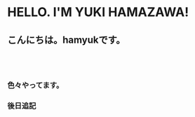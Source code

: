 <h1>HELLO. I'M YUKI HAMAZAWA!</h1>
<h2>こんにちは。hamyukです。</h2>
<h2>&nbsp;</h2>
<h3>色々やってます。</h3>
<h3>後日追記</h3>
